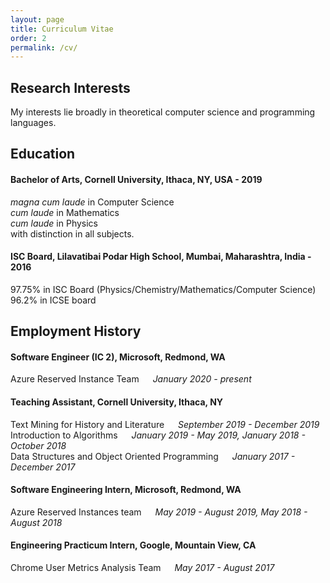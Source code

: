 ```yaml
---
layout: page
title: Curriculum Vitae
order: 2
permalink: /cv/
---
```


## Research Interests
My interests lie broadly in theoretical computer science and programming languages.

## Education

#### Bachelor of Arts, Cornell University, Ithaca, NY, USA - 2019
*magna cum laude* in Computer Science <br>
*cum laude* in Mathematics <br>
*cum laude* in Physics <br>
with distinction in all subjects. <br>

#### ISC Board, Lilavatibai Podar High School, Mumbai, Maharashtra, India - 2016
97.75% in ISC Board (Physics/Chemistry/Mathematics/Computer Science) <br>
96.2% in ICSE board <br>

## Employment History

#### Software Engineer (IC 2), Microsoft, Redmond, WA
Azure Reserved Instance Team &emsp; *January 2020 - present* <br>

#### Teaching Assistant, Cornell University, Ithaca, NY
Text Mining for History and Literature &emsp; *September 2019 - December 2019* <br>
Introduction to Algorithms &emsp; *January 2019 - May 2019, January 2018 - October 2018* <br>
Data Structures and Object Oriented Programming &emsp; *January 2017 - December 2017* <br>

#### Software Engineering Intern, Microsoft, Redmond, WA
Azure Reserved Instances team &emsp; *May 2019 - August 2019, May 2018 - August 2018* <br>

#### Engineering Practicum Intern, Google, Mountain View, CA
Chrome User Metrics Analysis Team &emsp; *May 2017 - August 2017* <br>